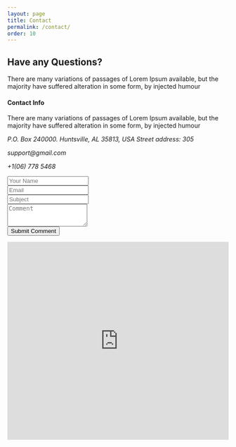 ```yaml
---
layout: page
title: Contact
permalink: /contact/
order: 10
---
```


<!-- Start contact section  -->
  <section id="contact">
     <div class="container">
       <div class="row">
         <div class="col-md-12">
           <div class="title-area">
              <h2 class="title">Have any Questions?</h2>
              <span class="line"></span>
              <p>There are many variations of passages of Lorem Ipsum available, but the majority have suffered alteration in some form, by injected humour</p>
            </div>
         </div>
         <div class="col-md-12">
           <div class="cotact-area">
             <div class="row">
               <div class="col-md-4">
                 <div class="contact-area-left">
                   <h4>Contact Info</h4>
                   <p>There are many variations of passages of Lorem Ipsum available, but the majority have suffered alteration in some form, by injected humour</p>
                   <address class="single-address">
                     <p>P.O. Box 240000. Huntsville, AL 35813, USA Street address: 305</p>
                     <p>support@gmail.com</p>
                     <p>+1(06) 778 5468</p>
                   </address> 
                   <div class="footer-right contact-social">
                      <a href="index.html"><i class="fa fa-facebook"></i></a>
                      <a href="#"><i class="fa fa-twitter"></i></a>
                      <a href="#"><i class="fa fa-google-plus"></i></a>
                      <a href="#"><i class="fa fa-linkedin"></i></a>
                      <a href="#"><i class="fa fa-pinterest"></i></a>
                    </div>                
                 </div>
               </div>
               <div class="col-md-8">
                 <div class="contact-area-right">
                   <form action="" class="comments-form contact-form">
                    <div class="form-group">                        
                      <input type="text" class="form-control" placeholder="Your Name">
                    </div>
                    <div class="form-group">                        
                      <input type="email" class="form-control" placeholder="Email">
                    </div>
                     <div class="form-group">                        
                      <input type="text" class="form-control" placeholder="Subject">
                    </div>
                    <div class="form-group">                        
                      <textarea placeholder="Comment" rows="3" class="form-control"></textarea>
                    </div>
                    <button class="comment-btn">Submit Comment</button>
                  </form>
                 </div>
               </div>
             </div>
           </div>
         </div>
       </div>
     </div>
  </section>
  <!-- End contact section  -->

  <!-- Start google map -->
  <section id="google-map">
    <iframe src="https://www.google.com/maps/embed?pb=!1m18!1m12!1m3!1d3902.3714257064535!2d-86.7550931378034!3d34.66757706940219!2m3!1f0!2f0!3f0!3m2!1i1024!2i768!4f13.1!3m3!1m2!1s0x8862656f8475892d%3A0xf3b1aee5313c9d4d!2sHuntsville%2C+AL+35813%2C+USA!5e0!3m2!1sen!2sbd!4v1445253385137" width="100%" height="450" frameborder="0" style="border:0" allowfullscreen></iframe>
  </section>
  <!-- End google map -->

  